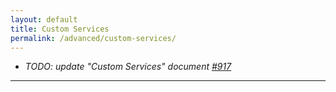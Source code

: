 ```yaml
---
layout: default
title: Custom Services
permalink: /advanced/custom-services/
---
```


- _TODO: update "Custom Services" document [#917](https://github.com/ChainSafe/gossamer/issues/917)_

---

